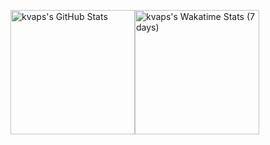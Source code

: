 <img alt="kvaps's GitHub Stats" src="https://github-readme-stats.vercel.app/api?username=kvaps&theme=react&show_icons=true&custom_title=kvaps's+GitHub+Stats" height="199px"><img alt="kvaps's Wakatime Stats (7 days)" src="https://github-readme-stats.vercel.app/api/wakatime?username=@kvaps&layout=compact&theme=react&custom_title=kvaps's+Wakatime+Stats+(7+days)" height="199px">


